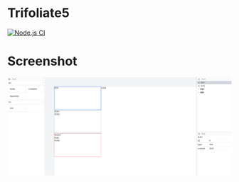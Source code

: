 # Trifoliate5

[![Node.js CI](https://github.com/Crtrpt/trifoliate5/actions/workflows/node.js.yml/badge.svg)](https://github.com/Crtrpt/trifoliate5/actions/workflows/node.js.yml)

# Screenshot

<img src="./img/img1.png" />
